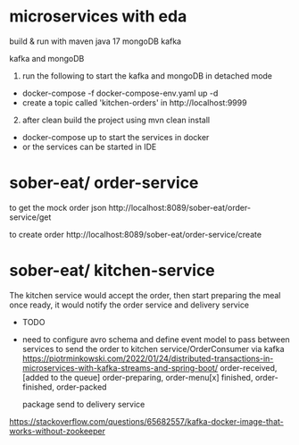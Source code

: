 # microservices with eda
build & run with 
maven
java 17
mongoDB
kafka

kafka and mongoDB 
1. run the following to start the kafka and mongoDB in detached mode
- docker-compose -f docker-compose-env.yaml up -d
- create a topic called 'kitchen-orders' in http://localhost:9999


2. after clean build the project using mvn clean install
 - docker-compose up to start the services in docker
 - or the services can be started in IDE


# sober-eat/ order-service

to get the mock order json
http://localhost:8089/sober-eat/order-service/get

to create order
http://localhost:8089/sober-eat/order-service/create

# sober-eat/ kitchen-service
The kitchen service would accept the order, then start preparing the meal
once ready, it would notify the order service and delivery service

- TODO
- need to configure avro schema and define event model to pass between services
to send the order to kitchen service/OrderConsumer via kafka
https://piotrminkowski.com/2022/01/24/distributed-transactions-in-microservices-with-kafka-streams-and-spring-boot/
    order-received,
    [added to the queue]
    order-preparing,
    order-menu[x] finished,
    order-finished,
    order-packed

    package send to delivery service


https://stackoverflow.com/questions/65682557/kafka-docker-image-that-works-without-zookeeper
